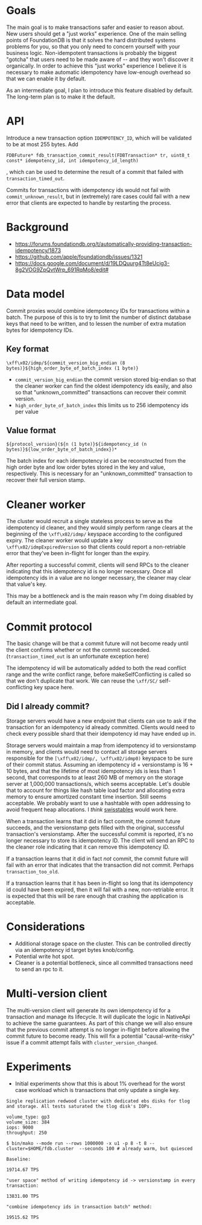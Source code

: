 # Goals

The main goal is to make transactions safer and easier to reason about. New users should get a "just works" experience. One of the main selling points of FoundationDB is that it solves the hard distributed systems problems for you, so that you only need to concern yourself with your business logic. Non-idempotent transactions is probably the biggest "gotcha" that users need to be made aware of -- and they won't discover it organically. In order to achieve this "just works" experience I believe it is necessary to make automatic idempotency have low-enough overhead so that we can enable it by default.

As an intermediate goal, I plan to introduce this feature disabled by default. The long-term plan is to make it the default.

# API

Introduce a new transaction option `IDEMPOTENCY_ID`, which will be validated to be at most 255 bytes.
Add 
```
FDBFuture* fdb_transaction_commit_result(FDBTransaction* tr, uint8_t const* idempotency_id, int idempotency_id_length)
```
, which can be used to determine the result of a commit that failed with `transaction_timed_out`.

Commits for transactions with idempotency ids would not fail with `commit_unknown_result`, but in (extremely) rare cases could fail with a new error that clients are expected to handle by restarting the process.
# Background

- https://forums.foundationdb.org/t/automatically-providing-transaction-idempotency/1873
- https://github.com/apple/foundationdb/issues/1321
- https://docs.google.com/document/d/19LDQuurg4Tt8eUcig3-8g2VOG9ZpQvtWrp_691RqMo8/edit#

# Data model

Commit proxies would combine idempotency IDs for transactions within a batch. The purpose of this is to try to limit the number of distinct database keys that need to be written, and to lessen the number of extra mutation bytes for idempotency IDs.

## Key format
```
\xff\x02/idmp/${commit_version_big_endian (8 bytes)}${high_order_byte_of_batch_index (1 byte)}
```

- `commit_version_big_endian` the commit version stored big-endian so that the cleaner worker can find the oldest idempotency ids easily, and also so that "unknown_committed" transactions can recover their commit version.
- `high_order_byte_of_batch_index` this limits us to 256 idempotency ids per value

## Value format
```
${protocol_version}(${n (1 byte)}${idempotency_id (n bytes)}${low_order_byte_of_batch_index})*
```

The batch index for each idempotency id can be reconstructed from the high order byte and low order bytes stored in the key and value, respectively. This is necessary for an "unknown_committed" transaction to recover their full version stamp.

# Cleaner worker

The cluster would recruit a single stateless process to serve as the idempotency id cleaner, and they would simply perform range clears at the beginning of the `\xff\x02/idmp/` keyspace according to the configured expiry. The cleaner worker would update a key `\xff\x02/idmpExpiredVersion` so that clients could report a non-retriable error that they've been in-flight for longer than the expiry.

After reporting a successful commit, clients will send RPCs to the cleaner indicating that this idempotency id is no longer necessary. Once all idempotency ids in a value are no longer necessary, the cleaner may clear that value's key.

This may be a bottleneck and is the main reason why I'm doing disabled by default an intermediate goal.

# Commit protocol

The basic change will be that a commit future will not become ready until the client confirms whether or not the commit succeeded. (`transaction_timed_out` is an unfortunate exception here)

The idempotency id will be automatically added to both the read conflict range and the write conflict range, before makeSelfConflicting is called so that we don't duplicate that work. We can reuse the `\xff/SC/` self-conflicting key space here.

## Did I already commit?

Storage servers would have a new endpoint that clients can use to ask if the transaction for an idempotency id already committed. Clients would need to check every possible shard that their idempotency id may have ended up in.

Storage servers would maintain a map from idempotency id to versionstamp in memory, and clients would need to contact all storage servers responsible for the `[\xff\x02/idmp/, \xff\x02/idmp0)` keyspace to be sure of their commit status. Assuming an idempotency id + versionstamp is 16 + 10 bytes, and that the lifetime of most idempotency ids is less than 1 second, that corresponds to at least 260 MB of memory on the storage server at 1,000,000 transactions/s, which seems acceptable. Let's double that to account for things like hash table load factor and allocating extra memory to ensure amortized constant time insertion. Still seems acceptable. We probably want to use a hashtable with open addressing to avoid frequent heap allocations. I _think_ [swisstables](https://abseil.io/about/design/swisstables) would work here.

When a transaction learns that it did in fact commit, the commit future succeeds, and the versionstamp gets filled with the original, successful transaction's versionstamp. After the successful commit is reported, it's no longer necessary to store its idempotency ID. The client will send an RPC to the cleaner role indicating that it can remove this idempotency ID.

If a transaction learns that it did in fact _not_ commit, the commit future will fail with an error that indicates that the transaction did not commit. Perhaps `transaction_too_old`.

If a transaction learns that it has been in-flight so long that its idempotency id could have been expired, then it will fail with a new, non-retriable error. It is expected that this will be rare enough that crashing the application is acceptable.

# Considerations

- Additional storage space on the cluster. This can be controlled directly via an idempotency id target bytes knob/config.
- Potential write hot spot.
- Cleaner is a potential bottleneck, since all committed transactions need to send an rpc to it.

# Multi-version client

The multi-version client will generate its own idempotency id for a transaction and manage its lifecycle. It will duplicate the logic in NativeApi to achieve the same guarantees. As part of this change we will also ensure that the previous commit attempt is no longer in-flight before allowing the commit future to become ready. This will fix a potential "causal-write-risky" issue if a commit attempt fails with `cluster_version_changed`.

# Experiments

- Initial experiments show that this is about 1% overhead for the worst case workload which is transactions that only update a single key.

```
Single replication redwood cluster with dedicated ebs disks for tlog and storage. All tests saturated the tlog disk's IOPs.

volume_type: gp3
volume_size: 384
iops: 9000
throughput: 250

$ bin/mako --mode run --rows 1000000 -x u1 -p 8 -t 8 --cluster=$HOME/fdb.cluster  --seconds 100 # already warm, but quiesced

Baseline:

19714.67 TPS

"user space" method of writing idempotency id -> versionstamp in every transaction:

13831.00 TPS

"combine idempotency ids in transaction batch" method:

19515.62 TPS
```
